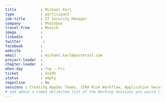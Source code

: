```yaml
---
title           : Michael Karl
type            : participant
job-title       : IT Security Manager
company         : Photobox
travel-from     : Munich
image           :
linkedin        :
twitter          :
facebook        :
website         :
email           : michael.karl@posterxxl.com
project-leader  :
chapter-leader  :
when-day        : Tue - Fri
ticket          : 5x24h
status          : empty
regonline       : No
sessions : Creating AppSec Teams, JIRA Risk Workflow, Application Security Guide for CISO, Incident Response Playbook, Using Security Risks to Measure Agile Practices, Internal Bug Bounties Programmes, Threat Modeling Cloud Migrations
# add above a comma delimited list of the Working Sessions you would like to attend (use the session's title)
---
```


<!-- put more details about participant here -->
